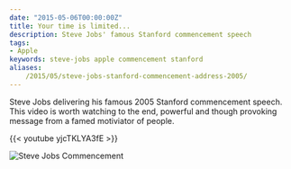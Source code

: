 ```yaml
---
date: "2015-05-06T00:00:00Z"
title: Your time is limited...
description: Steve Jobs' famous Stanford commencement speech
tags:
- Apple
keywords: steve-jobs apple commencement stanford
aliases:
    /2015/05/steve-jobs-stanford-commencement-address-2005/
---
```

Steve Jobs delivering his famous 2005 Stanford commencement speech. This video is worth watching to the end, powerful and though provoking message from a famed motiviator of people.

{{< youtube yjcTKLYA3fE >}}

![Steve Jobs Commencement](http://media-cache-ak0.pinimg.com/736x/88/03/b9/8803b9a0b234e8454e22fd691ba19188.jpg)